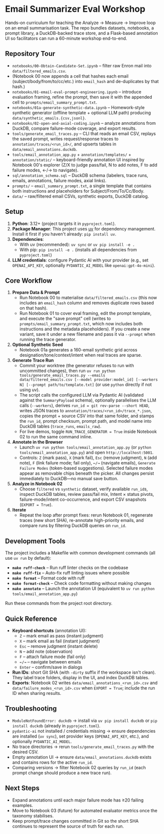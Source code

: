 # Email Summarizer Eval Workshop

Hands-on curriculum for teaching the Analyze → Measure → Improve loop on an email summarisation task. The repo bundles datasets, notebooks, a prompt library, a DuckDB-backed trace store, and a Flask-based annotation UI so facilitators can run a 60-minute workshop end-to-end.

## Repository Tour
- `notebooks/00-Obtain-Candidate-Set.ipynb` – filter raw Enron mail into `data/filtered_emails.csv`.
- (Notebook 00 now appends a cell that hashes each email (subject/body/from/to/cc/etc.) into `email_hash` and de-duplicates by that hash.)
- `notebooks/01-email-eval-prompt-engineering.ipynb` – introduce evaluation framing, refine the prompt, then save it with the appended cell to `prompts/email_summary_prompt.txt`.
- `notebooks/01a-generate-synthetic-data.ipynb` – Homework-style synthetic generator (offline template + optional LLM path) producing `data/synthetic_emails.{csv,jsonl}`.
- `notebooks/02-open-and-axial-coding.ipynb` – analyze annotations from DuckDB, compare failure-mode coverage, and export results.
- `tools/generate_email_traces.py` – CLI that reads an email CSV, replays the saved prompt, writes request/response traces to `annotation/traces/<run_id>/`, and upserts tables in `data/email_annotations.duckdb`.
- `tools/email_annotation_app.py` + `annotation/templates/` + `annotation/static/` – keyboard-friendly annotation UI inspired by Notebook 00's explorer (Z/X to judge pass/fail, N to add notes, F to add failure modes, ←/→ to navigate).
- `sql/annotation_schema.sql` – DuckDB schema (labelers, trace runs, emails, annotations, failure modes, axial links).
- `prompts/` – `email_summary_prompt.txt`, a single template that contains both instructions and placeholders for Subject/From/To/Cc/Body.
- `data/` – raw/filtered email CSVs, synthetic exports, DuckDB catalog.

## Setup
1. **Python**: 3.12+ (project targets it in `pyproject.toml`).
2. **Package Manager**: This project uses [uv](https://github.com/astral-sh/uv) for dependency management. Install it first if you haven't already: `pip install uv`.
3. **Dependencies**:
   - With uv (recommended): `uv sync` or `uv pip install -e .`
   - With pip: `pip install -e .` (installs all dependencies from `pyproject.toml`)
4. **LLM credentials**: configure Pydantic AI with your provider (e.g., set `OPENAI_API_KEY`, optionally `PYDANTIC_AI_MODEL` like `openai:gpt-4o-mini`).

## Core Workflow
1. **Prepare Data & Prompt**
   - Run Notebook 00 to materialise `data/filtered_emails.csv` (this now includes an `email_hash` column and removes duplicate rows based on that hash).
   - Run Notebook 01 to cover eval framing, edit the prompt template, and execute the "save prompt" cell (writes to `prompts/email_summary_prompt.txt`, which now includes both instructions and the metadata placeholders). If you create a new variant, save it under a new filename and pass it via `--prompt` when running the trace generator.
2. **Optional Synthetic Seed**
   - Notebook 01a generates a 160-email synthetic grid across designation/tone/context/intent when real traces are sparse.
3. **Generate Trace Run**
   - Commit your worktree (the generator refuses to run with uncommitted changes), then run `uv run python tools/generate_email_traces.py --emails data/filtered_emails.csv [--model provider:model_id] [--workers N] [--prompt path/to/template.txt]` (or use `python` directly if not using uv).
   - The script calls the configured LLM via Pydantic AI (validated against the `SummaryPayload` schema), optionally parallelises the LLM calls (`--workers`), derives `run_id = git rev-parse --short HEAD`, writes JSON traces to `annotation/traces/<run_id>/trace_*.json`, copies the prompt + source CSV into that same folder, and stamps the `run_id`, prompt checksum, prompt path, and model name into DuckDB tables (`trace_runs`, `emails_raw`).
   - For live demos, toggle `RUN_TRACE_GENERATOR = True` inside Notebook 02 to run the same command inline.
4. **Annotate in the Browser**
   - Launch `uv run python tools/email_annotation_app.py` (or `python tools/email_annotation_app.py`) and open `http://localhost:5001`.
   - Controls: `Z` (mark pass), `X` (mark fail), `Esc` (remove judgment), `N` (add note), `F` (link failure mode; fail only), `←/→` (navigate emails), `Generate Failure Modes` (token-based suggestions). Selected failure modes appear as removable chips beneath the picker. All changes persist immediately to DuckDB—no manual save button.
5. **Analyze in Notebook 02**
   - Choose `filtered` vs `synthetic` dataset, verify available `run_id`s, inspect DuckDB tables, review pass/fail mix, Intent × status pivots, failure-mode/intent co-occurrence, and export CSV snapshots (`EXPORT = True`).
6. **Iterate**
   - Repeat the loop after prompt fixes: rerun Notebook 01, regenerate traces (new short SHA), re-annotate high-priority emails, and compare runs by filtering DuckDB queries on `run_id`.

## Development Tools
The project includes a Makefile with common development commands (all use `uv run` by default):

- **`make ruff-check`** – Run ruff linter checks on the codebase
- **`make ruff-fix`** – Auto-fix ruff linting issues where possible
- **`make format`** – Format code with ruff
- **`make format-check`** – Check code formatting without making changes
- **`make annotate`** – Launch the annotation UI (equivalent to `uv run python tools/email_annotation_app.py`)

Run these commands from the project root directory.

## Quick Reference
- **Keyboard shortcuts** (annotation UI):
  - `Z` – mark email as pass (instant judgment)
  - `X` – mark email as fail (instant judgment)
  - `Esc` – remove judgment (instant delete)
  - `N` – add note (observation)
  - `F` – attach failure mode (fail only)
  - `←/→` – navigate between emails
  - `Enter` – confirm/save in dialogs
- **Run IDs**: short Git SHA (with `-dirty` suffix if the workspace isn't clean). They label trace folders, display in the UI, and index DuckDB tables.
- **Exports**: Notebook 02 writes `data/email_annotations_<run_id>.csv` and `data/failure_modes_<run_id>.csv` when `EXPORT = True`; include the run ID when sharing results.

## Troubleshooting
- `ModuleNotFoundError: duckdb` → install via `uv pip install duckdb` or `pip install duckdb` (already in `pyproject.toml`).
- `pydantic-ai` not installed / credentials missing → ensure dependencies are installed (`uv sync`), set provider keys (`OPENAI_API_KEY`, etc.), and optionally `PYDANTIC_AI_MODEL`.
- No trace directories → rerun `tools/generate_email_traces.py` with the desired CSV.
- Empty annotation UI → ensure `data/email_annotations.duckdb` exists and contains rows for the active `run_id`.
- Comparing versions → filter Notebook 02 queries by `run_id` (each prompt change should produce a new trace run).

## Next Steps
- Expand annotations until each major failure mode has ≥20 failing examples.
- Move to Notebook 03 (future) for automated evaluator metrics once the taxonomy stabilises.
- Keep prompt/trace changes committed in Git so the short SHA continues to represent the source of truth for each run.
